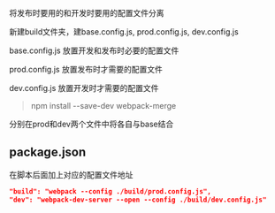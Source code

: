 将发布时要用的和开发时要用的配置文件分离

新建build文件夹，建base.config.js, prod.config.js, dev.config.js

base.config.js 放置开发和发布时必要的配置文件

prod.config.js 放置发布时才需要的配置文件

dev.config.js 放置开发时才需要的配置文件

> npm install --save-dev webpack-merge

分别在prod和dev两个文件中将各自与base结合

## package.json

在脚本后面加上对应的配置文件地址

```json
"build": "webpack --config ./build/prod.config.js",
"dev": "webpack-dev-server --open --config ./build/dev.config.js"
```

